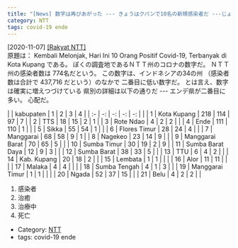 ```yaml
---
title: "[News] 数字は再びあがった --- きょうはクパンで10名の新規感染者だ ---じょじょに、確実に、増えている"
category: NTT
tags: covid-19 ende 
---
```


[2020-11-07] [[Rakyat NTT]](https://rakyatntt.com/kembali-melonjak-hari-ini-10-orang-positif-covid-19-terbanyak-di-kota-kupang/)  
原題は：
Kembali Melonjak, Hari Ini 10 Orang Positif Covid-19, Terbanyak di Kota Kupang
である。
ぼくの調査地であるＮＴＴ州のコロナの数字だ。
ＮＴＴ州の感染者数は 774名だという。
この数字は、インドネシアの34の州
（感染者数は合計で 437,716 だという）のなかで
二番目に低い数字だ。
とは言え、数字は確実に増えつづけている
県別の詳細は以下の通りだ ---
エンデ県が二番目に多い。
心配だ。

|    | kabupaten        |   1 |   2 |  3 | 4 |
| :- | -:               |  -: |  -: | -: |   |
|  1 | Kota Kupang      | 218 | 114 | 97 | 7 |
|  2 | TTS              |  18 |  15 |  2 | 1 |
|  3 | Rote Ndao        |   4 |   2 |  2 |   |
|  4 | Ende             | 111 | 110 |  1 |   |
|  5 | Sikka            |  55 |  54 |  1 |   |
|  6 | Flores Timur     |  28 |  24 |  4 |   |
|  7 | Manggarai        |  68 |  58 |  9 | 1 |
|  8 | Nagekeo          |  23 |  14 |  9 |   |
|  9 | Manggarai Barat  |  70 |  65 |  5 |   |
| 10 | Sumba Timur      |  30 |  19 |  2 | 9 |
| 11 | Sumba Barat Daya |  12 |   9 |  3 |   |
| 12 | Sumba Barat      |  38 |  33 |  5 |   |
| 13 | TTU              |   6 |   4 |  2 |   |
| 14 | Kab. Kupang      |  20 |  18 |  2 |   |
| 15 | Lembata          |   1 |   1 |    |   |
| 16 | Alor             |  11 |  11 |    |   |
| 17 | Malaka           |   4 |   4 |    |   |
| 18 | Sumba Tengah     |   4 |   1 |  3 |   |
| 19 | Manggarai Timur  |   1 |   1 |    |   |
| 20 | Ngada            |  52 |  37 | 15 |   |
| 21 | Belu             |   4 |   2 |  2 |   |

1. 感染者
2. 治癒
3. 治療中
4. 死亡

- Category: [NTT](https://merapano.github.io/categories.html#NTT)
- tags: covid-19 ende 

